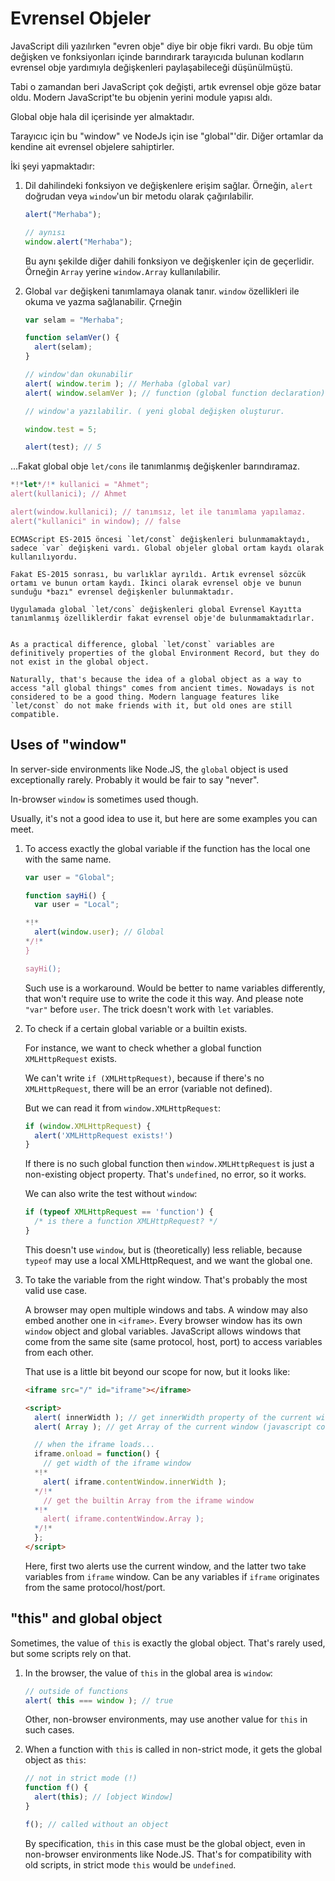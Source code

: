 
# Evrensel Objeler

JavaScript dili yazılırken "evren obje" diye bir obje fikri vardı. Bu obje tüm değişken ve fonksiyonları içinde barındırark tarayıcıda bulunan kodların evrensel obje yardımıyla değişkenleri paylaşabileceği düşünülmüştü.

Tabi o zamandan beri JavaScript çok değişti, artık evrensel obje göze batar oldu. Modern JavaScript'te bu objenin yerini module yapısı aldı.

Global obje hala dil içerisinde yer almaktadır.

Tarayıcıc için bu "window" ve NodeJs için ise "global"'dir. Diğer ortamlar da kendine ait evrensel objelere sahiptirler.

İki şeyi yapmaktadır:

1. Dil dahilindeki fonksiyon ve değişkenlere erişim sağlar.
    Örneğin, `alert` doğrudan veya `window`'un bir metodu olarak çağırılabilir.

    ```js run
    alert("Merhaba");

    // aynısı 
    window.alert("Merhaba");
    ```
    Bu aynı şekilde diğer dahili fonksiyon ve değişkenler için de geçerlidir. Örneğin `Array` yerine `window.Array` kullanılabilir.

2. Global `var` değişkeni tanımlamaya olanak tanır. `window` özellikleri ile okuma ve yazma sağlanabilir. Çrneğin

    <!-- no-strict to move variables out of eval -->
    ```js untrusted run no-strict refresh
    var selam = "Merhaba";

    function selamVer() {
      alert(selam);
    }

    // window'dan okunabilir
    alert( window.terim ); // Merhaba (global var)
    alert( window.selamVer ); // function (global function declaration)

    // window'a yazılabilir. ( yeni global değişken oluşturur.

    window.test = 5;

    alert(test); // 5
    ```
...Fakat global obje `let/cons` ile tanımlanmış değişkenler barındıramaz.

```js untrusted run no-strict refresh
*!*let*/!* kullanici = "Ahmet";
alert(kullanici); // Ahmet

alert(window.kullanici); // tanımsız, let ile tanımlama yapılamaz.
alert("kullanici" in window); // false
```

```smart header="Global Obje global ortam kaydı değildir"
ECMAScript ES-2015 öncesi `let/const` değişkenleri bulunmamaktaydı, sadece `var` değişkeni vardı. Global objeler global ortam kaydı olarak kullanılıyordu.

Fakat ES-2015 sonrası, bu varlıklar ayrıldı. Artık evrensel sözcük ortamı ve bunun ortam kaydı. İkinci olarak evrensel obje ve bunun sunduğu *bazı" evrensel değişkenler bulunmaktadır.

Uygulamada global `let/cons` değişkenleri global Evrensel Kayıtta tanımlanmış özelliklerdir fakat evrensel obje'de bulunmamaktadırlar.


As a practical difference, global `let/const` variables are definitively properties of the global Environment Record, but they do not exist in the global object.

Naturally, that's because the idea of a global object as a way to access "all global things" comes from ancient times. Nowadays is not considered to be a good thing. Modern language features like `let/const` do not make friends with it, but old ones are still compatible.
```

## Uses of "window"

In server-side environments like Node.JS, the `global` object is used exceptionally rarely. Probably it would be fair to say "never".

In-browser `window` is sometimes used though.

Usually, it's not a good idea to use it, but here are some examples you can meet.

1. To access exactly the global variable if the function has the local one with the same name.

    ```js untrusted run no-strict refresh
    var user = "Global";

    function sayHi() {
      var user = "Local";

    *!*
      alert(window.user); // Global
    */!*
    }

    sayHi();
    ```

    Such use is a workaround. Would be better to name variables differently, that won't require use to write the code it this way. And please note `"var"` before `user`. The trick doesn't work with `let` variables.

2. To check if a certain global variable or a builtin exists.

    For instance, we want to check whether a global function `XMLHttpRequest` exists.

    We can't write `if (XMLHttpRequest)`, because if there's no `XMLHttpRequest`, there will be an error (variable not defined).

    But we can read it from `window.XMLHttpRequest`:

    ```js run
    if (window.XMLHttpRequest) {
      alert('XMLHttpRequest exists!')
    }
    ```

    If there is no such global function then `window.XMLHttpRequest` is just a non-existing object property. That's `undefined`, no error, so it works.

    We can also write the test without `window`:

    ```js
    if (typeof XMLHttpRequest == 'function') {
      /* is there a function XMLHttpRequest? */
    }
    ```

    This doesn't use `window`, but is (theoretically) less reliable, because `typeof` may use a local XMLHttpRequest, and we want the global one.


3. To take the variable from the right window. That's probably the most valid use case.

    A browser may open multiple windows and tabs. A window may also embed another one in `<iframe>`. Every browser window has its own `window` object and global variables. JavaScript allows windows that come from the same site (same protocol, host, port) to access variables from each other.

    That use is a little bit beyond our scope for now, but it looks like:
    ```html run
    <iframe src="/" id="iframe"></iframe>

    <script>
      alert( innerWidth ); // get innerWidth property of the current window (browser only)
      alert( Array ); // get Array of the current window (javascript core builtin)

      // when the iframe loads...
      iframe.onload = function() {
        // get width of the iframe window
      *!*
        alert( iframe.contentWindow.innerWidth );
      */!*
        // get the builtin Array from the iframe window
      *!*
        alert( iframe.contentWindow.Array );
      */!*
      };
    </script>
    ```

    Here, first two alerts use the current window, and the latter two take variables from `iframe` window. Can be any variables if `iframe` originates from the same protocol/host/port.

## "this" and global object

Sometimes, the value of `this` is exactly the global object. That's rarely used, but some scripts rely on that.

1. In the browser, the value of `this` in the global area is `window`:

    ```js run
    // outside of functions
    alert( this === window ); // true
    ```

    Other, non-browser environments, may use another value for `this` in such cases.

2. When a function with `this` is called in non-strict mode, it gets the global object as `this`:
    ```js run no-strict
    // not in strict mode (!)
    function f() {
      alert(this); // [object Window]
    }

    f(); // called without an object
    ```

    By specification, `this` in this case must be the global object, even in non-browser environments like Node.JS. That's for compatibility with old scripts, in strict mode `this` would be `undefined`.
